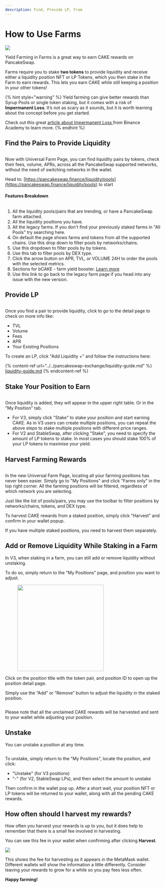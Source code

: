 ```yaml
---
description: Find, Provide LP, Fram
---
```


# How to Use Farms

![](../../../.gitbook/assets/how-to-yield-farms-header.png)

Yield Farming in Farms is a great way to earn CAKE rewards on PancakeSwap.

Farms require you to stake **two tokens** to provide liquidity and receive either a liquidity position NFT or LP Tokens, which you then stake in the Farm to earn rewards. This lets you earn CAKE while still keeping a position in your other tokens!

{% hint style="warning" %}
Yield farming can give better rewards than Syrup Pools or single token staking, but it comes with a risk of **Impermanent Loss**. It’s not as scary as it sounds, but it is worth learning about the concept before you get started.

Check out this great [article about Impermanent Loss ](https://academy.binance.com/en/articles/impermanent-loss-explained)from Binance Academy to learn more.
{% endhint %}

## Find the Pairs to Provide Liquidity

<figure><img src="../../../.gitbook/assets/image (360).png" alt=""><figcaption></figcaption></figure>

Now with Universal Farm Page, you can find liquidity pairs by tokens, check their fees, volume, APRs, across all the PancakeSwap supported networks, without the need of switching networks in the wallet.

Head to: [https://pancakeswap.finance/liquidity/pools](https://pancakeswap.finance/liquidity/pools) to start

#### Features Breakdown

<figure><img src="../../../.gitbook/assets/image (361).png" alt=""><figcaption></figcaption></figure>

1. All the liquidity pools/pairs that are trending, or have a PancakeSwap farm attached.
2. All the liquidity positions you have.
3. All the legacy farms. If you don't find your previously staked farms in "All Pools" try searching here.
4. On default the page shows farms and tokens from all the supported chains. Use this drop down to filter pools by networks/chains.
5. Use this dropdown to filter pools by by tokens.
6. Use this tab to filter pools by DEX type.
7. Click the arrow button on APR, TVL, or VOLUME 24H to order the pools with the selected metrics.
8. Sections for bCAKE - farm yield booster. [Learn more](../bcake/)
9. Use this link to go back to the legacy farm page if you head into any issue with the new version.

## Provide LP

<figure><img src="../../../.gitbook/assets/image (362).png" alt=""><figcaption></figcaption></figure>

Once you find a pair to provide liquidity, click to go to the detail page to check on more info like:

* TVL&#x20;
* Volume
* Fees
* APR
* Your Existing Positions

To create an LP, click "Add Liquidity +" and follow the instructions here:

{% content-ref url="../../pancakeswap-exchange/liquidity-guide.md" %}
[liquidity-guide.md](../../pancakeswap-exchange/liquidity-guide.md)
{% endcontent-ref %}

## Stake Your Position to Earn

<figure><img src="../../../.gitbook/assets/image (363).png" alt=""><figcaption></figcaption></figure>

Once liquidity is added, they will appear in the upper right table. Or in the "My Position" tab.

* For V3, simply click "Stake" to stake your position and start earning CAKE. As in V3 users can create multiple positions,  you can repeat the above steps to stake multiple positions with different price ranges.
* For V2 and StableSwap, after clicking "Stake", you need to specify the amount of LP tokens to stake. In most cases you should stake 100% of your LP tokens to maximise your yield.

## Harvest Farming Rewards

<figure><img src="../../../.gitbook/assets/image (364).png" alt=""><figcaption></figcaption></figure>

In the new Universal Farm Page, locating all your farming positions has never been easier. Simply go to "My Positions" and click "Farms only" in the top right corner. All the farming positions will be filtered, regardless of which network you are selecting.

Just like the list of pools/pairs, you may use the toolbar to filter positions by networks/chains, tokens, and DEX type.

To harvest CAKE rewards from a staked position, simply click "Harvest" and confirm in your wallet popup.

If you have multiple staked positions, you need to harvest them separately.&#x20;

## **Add or Remove Liquidity While Staking in a Farm**

In V3, when staking in a farm, you can still add or remove liquidity without unstaking.

To do so, simply return to the "My Positions" page, and position you want to adjust.

<figure><img src="../../../.gitbook/assets/image (365).png" alt="" width="280"><figcaption></figcaption></figure>

Click on the position title with the token pair, and position ID to open up the position detail page.

Simply use the “Add” or “Remove” button to adjust the liquidity in the staked position.

<figure><img src="../../../.gitbook/assets/image (366).png" alt=""><figcaption></figcaption></figure>

Please note that all the unclaimed CAKE rewards will be harvested and sent to your wallet while adjusting your position.

## **Unstake**

You can unstake a position at any time.

<figure><img src="../../../.gitbook/assets/image (367).png" alt=""><figcaption></figcaption></figure>

To unstake, simply return to the "My Positions", locate the position, and click:

* "Unstake" (for V3 positions)&#x20;
* "-" (for V2, StableSwap LPs), and then select the amount to unstake

Then confirm in the wallet pop up. After a short wait, your position NFT or LP tokens will be returned to your wallet, along with all the pending CAKE rewards.

## How often should I harvest my rewards?

How often you harvest your rewards is up to you, but it does help to remember that there is a small fee involved in harvesting.

You can see this fee in your wallet when confirming after clicking **Harvest**.

![](<../../../.gitbook/assets/image (281).png>)

This shows the fee for harvesting as it appears in the MetaMask wallet. Different wallets will show the information a little differently. Consider leaving your rewards to grow for a while so you pay fees less often.



**Happy farming!**
